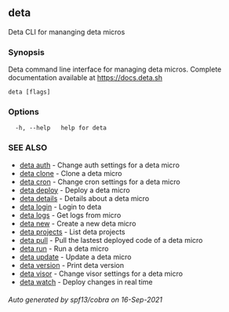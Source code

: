 ## deta

Deta CLI for mananging deta micros

### Synopsis

Deta command line interface for managing deta micros. 
Complete documentation available at https://docs.deta.sh

```
deta [flags]
```

### Options

```
  -h, --help   help for deta
```

### SEE ALSO

* [deta auth](deta_auth.md)	 - Change auth settings for a deta micro
* [deta clone](deta_clone.md)	 - Clone a deta micro
* [deta cron](deta_cron.md)	 - Change cron settings for a deta micro
* [deta deploy](deta_deploy.md)	 - Deploy a deta micro
* [deta details](deta_details.md)	 - Details about a deta micro
* [deta login](deta_login.md)	 - Login to deta
* [deta logs](deta_logs.md)	 - Get logs from micro
* [deta new](deta_new.md)	 - Create a new deta micro
* [deta projects](deta_projects.md)	 - List deta projects
* [deta pull](deta_pull.md)	 - Pull the lastest deployed code of a deta micro
* [deta run](deta_run.md)	 - Run a deta micro
* [deta update](deta_update.md)	 - Update a deta micro
* [deta version](deta_version.md)	 - Print deta version
* [deta visor](deta_visor.md)	 - Change visor settings for a deta micro
* [deta watch](deta_watch.md)	 - Deploy changes in real time

###### Auto generated by spf13/cobra on 16-Sep-2021
